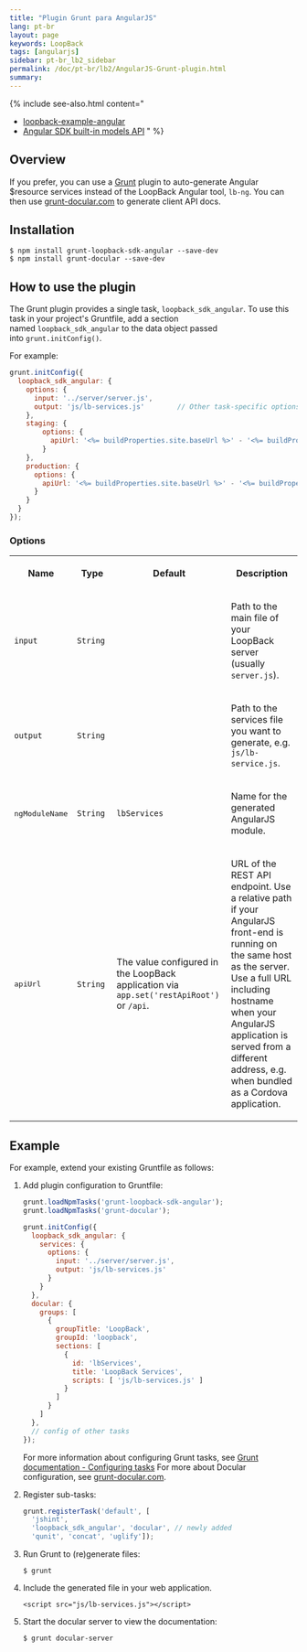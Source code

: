 ```yaml
---
title: "Plugin Grunt para AngularJS"
lang: pt-br
layout: page
keywords: LoopBack
tags: [angularjs]
sidebar: pt-br_lb2_sidebar
permalink: /doc/pt-br/lb2/AngularJS-Grunt-plugin.html
summary:
---
```


{% include see-also.html content="
* [loopback-example-angular](https://github.com/strongloop/loopback-example-angular)
* [Angular SDK built-in models API](http://apidocs.strongloop.com/loopback-sdk-angular/)
" %}

## Overview

If you prefer, you can use a [Grunt](http://gruntjs.com/) plugin to auto-generate Angular $resource services instead of the LoopBack Angular tool, `lb-ng`.
You can then use [grunt-docular.com](http://grunt-docular.com/) to generate client API docs.

## Installation

```shell
$ npm install grunt-loopback-sdk-angular --save-dev
$ npm install grunt-docular --save-dev
```

## How to use the plugin

The Grunt plugin provides a single task, `loopback_sdk_angular`.
To use this task in your project's Gruntfile, add a section named `loopback_sdk_angular` to the data object passed into `grunt.initConfig()`.

For example:

```javascript
grunt.initConfig({
  loopback_sdk_angular: {
    options: {
      input: '../server/server.js',
      output: 'js/lb-services.js'        // Other task-specific options go here.
    },
    staging: {
        options: {
          apiUrl: '<%= buildProperties.site.baseUrl %>' - '<%= buildProperties.restApiRoot %>'
        }
    },
    production: {
      options: {
        apiUrl: '<%= buildProperties.site.baseUrl %>' - '<%= buildProperties.restApiRoot %>'
      }
    }
  }
});
```

### Options

<table>
  <tbody>
    <tr>
      <th>Name</th>
      <th>Type</th>
      <th>Default</th>
      <th>
        <p>Description</p>
      </th>
    </tr>
    <tr>
      <td><code>input</code></td>
      <td><code>String</code></td>
      <td>&nbsp;</td>
      <td>
        <p>Path to the main file of your LoopBack server (usually <code>server.js</code>).</p>
      </td>
    </tr>
    <tr>
      <td><code>output</code></td>
      <td><code>String</code></td>
      <td>&nbsp;</td>
      <td>
        <p>Path to the services file you want to generate, e.g. <code>js/lb-service.js</code>.</p>
      </td>
    </tr>
    <tr>
      <td>
        <pre>ngModuleName</pre>
      </td>
      <td><code>String</code></td>
      <td><code>lbServices</code></td>
      <td>
        <p>Name for the generated AngularJS module.</p>
      </td>
    </tr>
    <tr>
      <td>
        <pre>apiUrl</pre>
      </td>
      <td><code>String</code>&nbsp;</td>
      <td>
        <p>The value configured in the LoopBack application via <code>app.set('restApiRoot')</code> or <code>/api</code>.</p>
      </td>
      <td>
        <p>URL of the REST API endpoint. Use a relative path if your AngularJS front-end is running on the same host as the server. Use a full URL including hostname when your AngularJS application is served from a different address, e.g. when bundled as a Cordova application.</p>
      </td>
    </tr>
  </tbody>
</table>

## Example

For example, extend your existing Gruntfile as follows:

1.  Add plugin configuration to Gruntfile:

    ```javascript
    grunt.loadNpmTasks('grunt-loopback-sdk-angular');
    grunt.loadNpmTasks('grunt-docular');

    grunt.initConfig({
      loopback_sdk_angular: {
        services: {
          options: {
            input: '../server/server.js',
            output: 'js/lb-services.js'
          }
        }
      },
      docular: {
        groups: [
          {
            groupTitle: 'LoopBack',
            groupId: 'loopback',
            sections: [
              {
                id: 'lbServices',
                title: 'LoopBack Services',
                scripts: [ 'js/lb-services.js' ]
              }
            ]
          }
        ]
      },
      // config of other tasks
    });
    ```

    For more information about configuring Grunt tasks, see [Grunt documentation - Configuring tasks](http://gruntjs.com/configuring-tasks)
    For more about Docular configuration, see [grunt-docular.com](http://grunt-docular.com/).

2.  Register sub-tasks:
    ```javascript
    grunt.registerTask('default', [
      'jshint',
      'loopback_sdk_angular', 'docular', // newly added
      'qunit', 'concat', 'uglify']);
    ```

3.  Run Grunt to (re)generate files:

    ```shell
    $ grunt
    ```

4.  Include the generated file in your web application.

    `<script src="js/lb-services.js"></script>`

5.  Start the docular server to view the documentation:

    ```shell
    $ grunt docular-server
    ```
